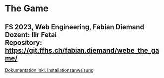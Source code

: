 # The Game
FS 2023, Web Engineering, Fabian Diemand <br>
Dozent: Ilir Fetai <br>
Repository: https://git.ffhs.ch/fabian.diemand/webe_the_game/ <br>
---

[Dokumentation inkl. Installationsanweisung](.docs/doc.md)